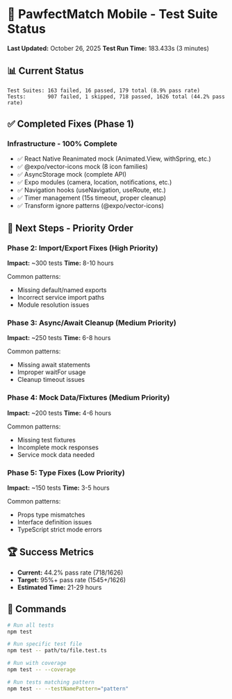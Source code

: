 # 🧪 PawfectMatch Mobile - Test Suite Status

**Last Updated:** October 26, 2025
**Test Run Time:** 183.433s (3 minutes)

## 📊 Current Status

```
Test Suites: 163 failed, 16 passed, 179 total (8.9% pass rate)
Tests:       907 failed, 1 skipped, 718 passed, 1626 total (44.2% pass rate)
```

## ✅ Completed Fixes (Phase 1)

### Infrastructure - 100% Complete
- ✅ React Native Reanimated mock (Animated.View, withSpring, etc.)
- ✅ @expo/vector-icons mock (8 icon families)
- ✅ AsyncStorage mock (complete API)
- ✅ Expo modules (camera, location, notifications, etc.)
- ✅ Navigation hooks (useNavigation, useRoute, etc.)
- ✅ Timer management (15s timeout, proper cleanup)
- ✅ Transform ignore patterns (@expo/vector-icons)

## 🎯 Next Steps - Priority Order

### Phase 2: Import/Export Fixes (High Priority)
**Impact:** ~300 tests
**Time:** 8-10 hours

Common patterns:
- Missing default/named exports
- Incorrect service import paths
- Module resolution issues

### Phase 3: Async/Await Cleanup (Medium Priority)
**Impact:** ~250 tests
**Time:** 6-8 hours

Common patterns:
- Missing await statements
- Improper waitFor usage
- Cleanup timeout issues

### Phase 4: Mock Data/Fixtures (Medium Priority)
**Impact:** ~200 tests
**Time:** 4-6 hours

Common patterns:
- Missing test fixtures
- Incomplete mock responses
- Service mock data needed

### Phase 5: Type Fixes (Low Priority)
**Impact:** ~150 tests
**Time:** 3-5 hours

Common patterns:
- Props type mismatches
- Interface definition issues
- TypeScript strict mode errors

## 🏆 Success Metrics

- **Current:** 44.2% pass rate (718/1626)
- **Target:** 95%+ pass rate (1545+/1626)
- **Estimated Time:** 21-29 hours

## 📝 Commands

```bash
# Run all tests
npm test

# Run specific test file
npm test -- path/to/file.test.ts

# Run with coverage
npm test -- --coverage

# Run tests matching pattern
npm test -- --testNamePattern="pattern"
```
